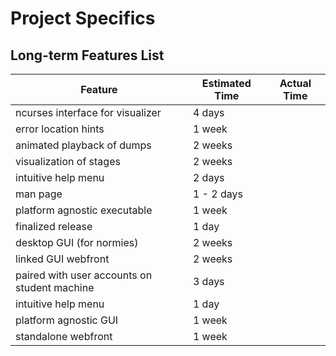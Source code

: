 # Project Specifics

## Long-term Features List

| Feature | Estimated Time | Actual Time |
|-------- | -------------- | ----------- |
ncurses interface for visualizer | 4 days | 
error location hints | 1 week |
animated playback of dumps | 2 weeks |
visualization of stages | 2 weeks |
intuitive help menu | 2 days |
man page | 1 - 2 days
platform agnostic executable | 1 week |
finalized release | 1 day |
desktop GUI (for normies) | 2 weeks |
linked GUI webfront | 2 weeks |
paired with user accounts on student machine | 3 days |
intuitive help menu | 1 day |
platform agnostic GUI | 1 week |
standalone webfront | 1 week |
